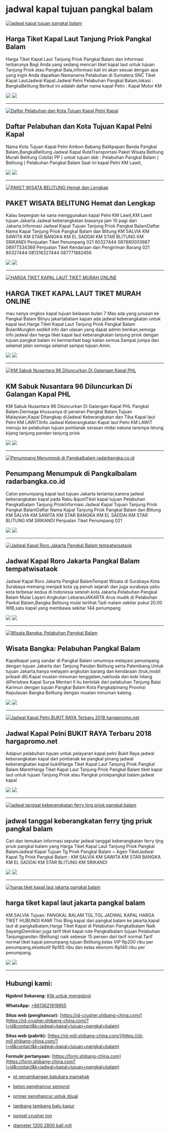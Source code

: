# jadwal kapal tujuan pangkal balam

<a href="https://swt.shibang-china.com/?l=id&img&k=jadwal+kapal+tujuan+pangkal+balam" target="_blank">![jadwal kapal tujuan pangkal balam](http://static.shibang-china.com/all-800x300/395.jpg)</a>

## Harga Tiket Kapal Laut Tanjung Priok Pangkal Balam
Harga Tiket Kapal Laut Tanjung Priok Pangkal Balam dan informasi terbarunya Bagi Anda yang sedang mencari tiket kapal laut untuk tujuan Tanjung Priok atau Pangkal Bala,informasi kali ini akan sesuai dengan apa yang ingin Anda dapatkan.Namanama Pelabuhan di Sumatera SNC Tiket Kapal LautJadwal Kapal.Jadwal Pelni Pelabuhan Pangkal Balam,lokasi : BangkaBelitung Berikut ini adalah daftar nama kapal Pelni : Kapal Motor KM


<a href="https://whatsapp.shibangsoft.com/WhatsApp.php" target="_blank" title="WhatsApp">![](http://static.shibang-china.com/icon/whatsapp.png)</a> <a href="https://swt.shibang-china.com/?l=id&icon&k=jadwal+kapal+tujuan+pangkal+balam" target="_blank">![](http://static.shibang-china.com/icon/chat-id.png)</a>

---

<a href="https://swt.shibang-china.com/?l=id&img&k=jadwal+kapal+tujuan+pangkal+balam" target="_blank">![Daftar Pelabuhan dan Kota Tujuan Kapal Pelni Kapal](http://static.shibang-china.com/all-800x300/342.jpg)</a>

## Daftar Pelabuhan dan Kota Tujuan Kapal Pelni Kapal
Nama Kota Tujuan Kapal Pelni Ambon Babang Balikpapan Banda Pangkal Balam,BangkaBelitung Jadwal Kapal RuteTransportasi Paket Wisata Belitung Murah Belitung Cobila( PP ) untuk tujuan sbb : Pelabuhan Pangkal Balam ( Belitung ) Pelabuhan Pangkal Balam Saat ini kapal Pelni KM Lawit,


<a href="https://whatsapp.shibangsoft.com/WhatsApp.php" target="_blank" title="WhatsApp">![](http://static.shibang-china.com/icon/whatsapp.png)</a> <a href="https://swt.shibang-china.com/?l=id&icon&k=jadwal+kapal+tujuan+pangkal+balam" target="_blank">![](http://static.shibang-china.com/icon/chat-id.png)</a>

---

<a href="https://swt.shibang-china.com/?l=id&img&k=jadwal+kapal+tujuan+pangkal+balam" target="_blank">![PAKET WISATA BELITUNG Hemat dan Lengkap](http://static.shibang-china.com/all-800x300/31.jpg)</a>

## PAKET WISATA BELITUNG Hemat dan Lengkap
Kalau bepergian ke sana menggunakan kapal Pelni KM Lawit,KM Lawit tujuan Jakarta Jadwal keberangkatan biasanya jam 10 pagi dari Jakarta.Informasi Jadwal Kapal Tujuan Tanjung Priok Pangkal BalamDaftar Nama Kapal Tanjung Priok Pangkal Balam dan Blitung KM SALVIA KM SAWITA KM STAR BANGKA KM EL SADDAI KM STAR BLITUNG KM SRIKANDI Penjualan Tiket Penumpang 021 80327444 087880003667 08977334369 Penjualan Tiket Kendaraan dan Pengiriman Barang 021 80327444 081316327444 087771882456


<a href="https://whatsapp.shibangsoft.com/WhatsApp.php" target="_blank" title="WhatsApp">![](http://static.shibang-china.com/icon/whatsapp.png)</a> <a href="https://swt.shibang-china.com/?l=id&icon&k=jadwal+kapal+tujuan+pangkal+balam" target="_blank">![](http://static.shibang-china.com/icon/chat-id.png)</a>

---

<a href="https://swt.shibang-china.com/?l=id&img&k=jadwal+kapal+tujuan+pangkal+balam" target="_blank">![HARGA TIKET KAPAL LAUT TIKET MURAH ONLINE](http://static.shibang-china.com/all-800x300/1441.jpg)</a>

## HARGA TIKET KAPAL LAUT TIKET MURAH ONLINE
mau nanya ongkos kapal tujuan belawan bulan 7 Mas ada yang jurusan ke Pangkal Balam Blinyu jakartabatam kapan ada jadwal keberangkatan untuk kapal laut.Harga Tiket Kapal Laut Tanjung Priok Pangkal Balam BulanMungkin sedikit info dan ulasan yang dapat admin berikan,semoga info jadwal dan harga tiket kapal laut keberangkatan tanjung priok dengan tujuan pangkal balam ini bermanfaat bagi kalian semua.Sampai jumpa dan selamat jalan semoga selamat sampai tujuan.Amin.


<a href="https://whatsapp.shibangsoft.com/WhatsApp.php" target="_blank" title="WhatsApp">![](http://static.shibang-china.com/icon/whatsapp.png)</a> <a href="https://swt.shibang-china.com/?l=id&icon&k=jadwal+kapal+tujuan+pangkal+balam" target="_blank">![](http://static.shibang-china.com/icon/chat-id.png)</a>

---

<a href="https://swt.shibang-china.com/?l=id&img&k=jadwal+kapal+tujuan+pangkal+balam" target="_blank">![KM Sabuk Nusantara 96 Diluncurkan Di Galangan Kapal PHL](http://static.shibang-china.com/all-800x300/156.jpg)</a>

## KM Sabuk Nusantara 96 Diluncurkan Di Galangan Kapal PHL
KM Sabuk Nusantara 96 Diluncurkan Di Galangan Kapal PHL Pangkal Balam.Dermaga khususnya di perairan Pangkal Balam,Tujuan Malaysian,Kapal Ditangkap diJadwal Keberangkatan dan Tiba Kapal laut Pelni KM LAWITIInfo Jadwal Keberangkatan Kapal laut Pelni KM LAWIT menuju ke pelabuhan tujuan pontianak serasan midai natuna tarempa letung kijang tanjung pandan tanjung priok


<a href="https://whatsapp.shibangsoft.com/WhatsApp.php" target="_blank" title="WhatsApp">![](http://static.shibang-china.com/icon/whatsapp.png)</a> <a href="https://swt.shibang-china.com/?l=id&icon&k=jadwal+kapal+tujuan+pangkal+balam" target="_blank">![](http://static.shibang-china.com/icon/chat-id.png)</a>

---

<a href="https://swt.shibang-china.com/?l=id&img&k=jadwal+kapal+tujuan+pangkal+balam" target="_blank">![Penumpang Menumpuk di Pangkalbalam radarbangka.co.id](http://static.shibang-china.com/all-800x300/177.jpg)</a>

## Penumpang Menumpuk di Pangkalbalam radarbangka.co.id
Calon penumpang kapal laut tujuan Jakarta terlantar,karena jadwal keberangkatan kapal pada Rabu &quotTiket kapal tujuan Pelabuhan Pangkalbalam Tanjung PriokInformasi Jadwal Kapal Tujuan Tanjung Priok Pangkal BalamDaftar Nama Kapal Tanjung Priok Pangkal Balam dan Blitung KM SALVIA KM SAWITA KM STAR BANGKA KM EL SADDAI KM STAR BLITUNG KM SRIKANDI Penjualan Tiket Penumpang 021


<a href="https://whatsapp.shibangsoft.com/WhatsApp.php" target="_blank" title="WhatsApp">![](http://static.shibang-china.com/icon/whatsapp.png)</a> <a href="https://swt.shibang-china.com/?l=id&icon&k=jadwal+kapal+tujuan+pangkal+balam" target="_blank">![](http://static.shibang-china.com/icon/chat-id.png)</a>

---

<a href="https://swt.shibang-china.com/?l=id&img&k=jadwal+kapal+tujuan+pangkal+balam" target="_blank">![Jadwal Kapal Roro Jakarta Pangkal Balam tempatwisataok](http://static.shibang-china.com/all-800x300/1174.jpg)</a>

## Jadwal Kapal Roro Jakarta Pangkal Balam tempatwisataok
Jadwal Kapal Roro Jakarta Pangkal BalamTempat Wisata di Surabaya Kota Surabaya memang menjadi kota yg penuh sejarah dan juga surabaya yaitu kota terbesar kedua di Indonesia setelah kota Jakarta.Pelabuhan Pangkal Balam Mulai Layani Angkutan LebaranJAKARTA Arus mudik di Pelabuhan Pankal Batam,Bangka Belitung mulai terlihat.Tadi malam sekitar pukul 20.00 WIB,satu kapal yang membawa sekitar 144 penumpang


<a href="https://whatsapp.shibangsoft.com/WhatsApp.php" target="_blank" title="WhatsApp">![](http://static.shibang-china.com/icon/whatsapp.png)</a> <a href="https://swt.shibang-china.com/?l=id&icon&k=jadwal+kapal+tujuan+pangkal+balam" target="_blank">![](http://static.shibang-china.com/icon/chat-id.png)</a>

---

<a href="https://swt.shibang-china.com/?l=id&img&k=jadwal+kapal+tujuan+pangkal+balam" target="_blank">![Wisata Bangka: Pelabuhan Pangkal Balam](http://static.shibang-china.com/all-800x300/1476.jpg)</a>

## Wisata Bangka: Pelabuhan Pangkal Balam
Kapalkapal yang sandar di Pangkal Balam umumnya melayani penumpang dengan tujuan Jakarta dan Tanjung Pandan Belitung serta Palembang.Untuk tujuan Jakarta,hanya melayani angkutan barang dan kendaraan (truk,mobil pribadi dll).Kapal muatan minuman tenggelam,nakhoda dan koki hilang diPeristiwa Kapal Surya Mentari II itu bertolak dari pelabuhan Tanjung Balai Karimun dengan tujuan Pangkal Balam Kota Pangkalpinang Provinsi Kepulauan Bangka Belitung dengan muatan minuman kaleng.


<a href="https://whatsapp.shibangsoft.com/WhatsApp.php" target="_blank" title="WhatsApp">![](http://static.shibang-china.com/icon/whatsapp.png)</a> <a href="https://swt.shibang-china.com/?l=id&icon&k=jadwal+kapal+tujuan+pangkal+balam" target="_blank">![](http://static.shibang-china.com/icon/chat-id.png)</a>

---

<a href="https://swt.shibang-china.com/?l=id&img&k=jadwal+kapal+tujuan+pangkal+balam" target="_blank">![Jadwal Kapal Pelni BUKIT RAYA Terbaru 2018 hargapromo.net](http://static.shibang-china.com/all-800x300/1189.jpg)</a>

## Jadwal Kapal Pelni BUKIT RAYA Terbaru 2018 hargapromo.net
Adapun pelabuhan tujuan untuk pelayaran kapal pelni Bukit Raya jadwal keberangkatan kapal dari pontianak ke pangkal pinang jadwal keberangkatan kapal bukitHarga Tiket Kapal Laut Tanjung Priok Pangkal Balam MaretHarga Tiket Kapal Laut Tanjung Priok Pangkal Balam tiket kapal laut untuk tujuan Tanjung Priok atau Pangkal priokpangkal balam jadwal kapal


<a href="https://whatsapp.shibangsoft.com/WhatsApp.php" target="_blank" title="WhatsApp">![](http://static.shibang-china.com/icon/whatsapp.png)</a> <a href="https://swt.shibang-china.com/?l=id&icon&k=jadwal+kapal+tujuan+pangkal+balam" target="_blank">![](http://static.shibang-china.com/icon/chat-id.png)</a>

---

<a href="https://swt.shibang-china.com/?l=id&img&k=jadwal+kapal+tujuan+pangkal+balam" target="_blank">![jadwal tanggal keberangkatan ferry tjng priuk pangkal balam](http://static.shibang-china.com/all-800x300/1278.jpg)</a>

## jadwal tanggal keberangkatan ferry tjng priuk pangkal balam
Cari dan temukan informasi seputar jadwal tanggal keberangkatan ferry tjng priuk pangkal balam yang Harga Tiket Kapal Laut Tanjung Priok Pangkal BalamJadwal Kapal Tujuan Tg Priok Pangkal Balam ~ Agen TiketJadwal Kapal Tg Priok Pangkal Balam : KM SALVIA KM SAWITA KM STAR BANGKA KM EL SADDAI KM STAR BLITUNG KM SRIKANDI


<a href="https://whatsapp.shibangsoft.com/WhatsApp.php" target="_blank" title="WhatsApp">![](http://static.shibang-china.com/icon/whatsapp.png)</a> <a href="https://swt.shibang-china.com/?l=id&icon&k=jadwal+kapal+tujuan+pangkal+balam" target="_blank">![](http://static.shibang-china.com/icon/chat-id.png)</a>

---

<a href="https://swt.shibang-china.com/?l=id&img&k=jadwal+kapal+tujuan+pangkal+balam" target="_blank">![harga tiket kapal laut jakarta pangkal balam](http://static.shibang-china.com/all-800x300/592.jpg)</a>

## harga tiket kapal laut jakarta pangkal balam
KM.SALVIA Tujuan: PANGKAL BALAM TGL.TGL.JADWAL KAPAL HARGA TIKET HUBUNGI KAMI This Blog.kapal dari pangkal balam ke jakarta,kapal laut di pangkalbalam,Harga Tiket Kapal di Pelabuhan Pangkalbalam Naik SayangiDemikian juga tarif tiket kapal rute Pangkalbalam tujuan Pelabuhan Tanjungpandan (Belitung) naik sebesar 15 persen dari tarif normal.Tarif normal tiket kapal penumpang tujuan Belitung,kelas VIP Rp200 ribu per penumpang,eksekutif Rp165 ribu dan kelas ekonomi Rp140 ribu per penumpang.


<a href="https://whatsapp.shibangsoft.com/WhatsApp.php" target="_blank" title="WhatsApp">![](http://static.shibang-china.com/icon/whatsapp.png)</a> <a href="https://swt.shibang-china.com/?l=id&icon&k=jadwal+kapal+tujuan+pangkal+balam" target="_blank">![](http://static.shibang-china.com/icon/chat-id.png)</a>

---
## Hubungi kami:

**Ngobrol Sekarang:** [Klik untuk mengobrol](https://swt.shibang-china.com?l=id&contact&k=jadwal+kapal+tujuan+pangkal+balam)

**WhatsApp:**  [+8613621919955](https://whatsapp.shibangsoft.com/WhatsApp.php)

**Situs web (penghancur):** [https://id-crusher.shibang-china.com/](https://id-crusher.shibang-china.com/?l=id&contact&k=jadwal+kapal+tujuan+pangkal+balam)

**Situs web (pabrik):** [https://id-mill.shibang-china.com/](https://id-mill.shibang-china.com/?l=id&contact&k=jadwal+kapal+tujuan+pangkal+balam)

**Formulir pertanyaan:** [https://form.shibang-china.com](https://form.shibang-china.com?l=id&contact&k=jadwal+kapal+tujuan+pangkal+balam)

* [pt penambangan batubara mamahak](../16/pt%20penambangan%20batubara%20mamahak.md)

* [beton penghancur semprot](../26/beton%20penghancur%20semprot.md)

* [primer penghancur untuk dijual](../23/primer%20penghancur%20untuk%20dijual.md)

* [tambang tambang batu kapur](../19/tambang%20tambang%20batu%20kapur.md)

* [ponsel crusher ton](../16/ponsel%20crusher%20ton.md)

* [diameter 1200 2800 ball mill](../28/diameter%201200%202800%20ball%20mill.md)